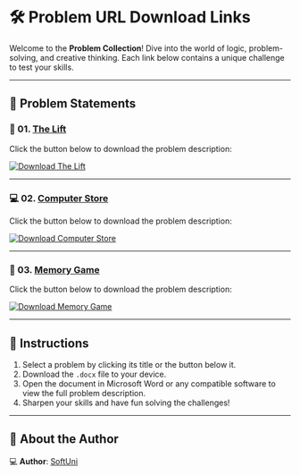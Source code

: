 # 🛠️ Problem URL Download Links

Welcome to the **Problem Collection**! Dive into the world of logic, problem-solving, and creative thinking. Each link below contains a unique challenge to test your skills.

---

## 📄 Problem Statements

### 🏢 01. [The Lift](https://github.com/user-attachments/files/17948951/TheLift.docx)
Click the button below to download the problem description:

[![Download The Lift](https://img.shields.io/badge/Download-TheLift-blue?style=for-the-badge&logo=microsoftword)](https://github.com/user-attachments/files/17948951/TheLift.docx)

---

### 💻 02. [Computer Store](https://github.com/user-attachments/files/17948956/ComputerStore.docx)
Click the button below to download the problem description:

[![Download Computer Store](https://img.shields.io/badge/Download-ComputerStore-green?style=for-the-badge&logo=microsoftword)](https://github.com/user-attachments/files/17948956/ComputerStore.docx)

---

### 🧠 03. [Memory Game](https://github.com/user-attachments/files/17948960/MemoryGame.docx)
Click the button below to download the problem description:

[![Download Memory Game](https://img.shields.io/badge/Download-MemoryGame-orange?style=for-the-badge&logo=microsoftword)](https://github.com/user-attachments/files/17948960/MemoryGame.docx)

---

## 📌 Instructions
1. Select a problem by clicking its title or the button below it.
2. Download the `.docx` file to your device.
3. Open the document in Microsoft Word or any compatible software to view the full problem description.
4. Sharpen your skills and have fun solving the challenges!

---
## 👤 About the Author

💻 **Author**: [SoftUni](https://softuni.bg/) 
